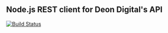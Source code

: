Node.js REST client for Deon Digital's API
---

[![Build Status](https://travis-ci.com/deondigital/api-client.svg?branch=master)](https://travis-ci.com/deondigital/api-client)
